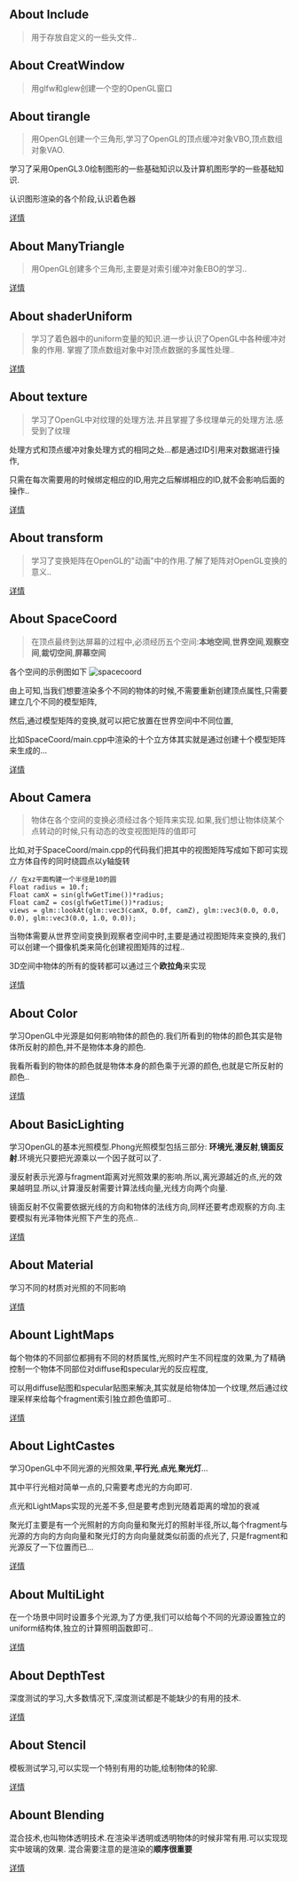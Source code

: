 
## About Include
> 用于存放自定义的一些头文件..

## About CreatWindow
> 用glfw和glew创建一个空的OpenGL窗口


## About tirangle
> 用OpenGL创建一个三角形,学习了OpenGL的顶点缓冲对象VBO,顶点数组对象VAO.

  学习了采用OpenGL3.0绘制图形的一些基础知识以及计算机图形学的一些基础知识.

  认识图形渲染的各个阶段,认识着色器

  [详情](https://github.com/Itanq/OpenGL/tree/master/triangle)

## About ManyTriangle
> 用OpenGL创建多个三角形,主要是对索引缓冲对象EBO的学习..

  [详情](https://github.com/Itanq/OpenGL/tree/master/manyTriangle)

## About shaderUniform
> 学习了着色器中的uniform变量的知识.进一步认识了OpenGL中各种缓冲对象的作用.
  掌握了顶点数组对象中对顶点数据的多属性处理..

  [详情](https://github.com/Itanq/OpenGL/tree/master/shaderUniform)

## About texture
> 学习了OpenGL中对纹理的处理方法.并且掌握了多纹理单元的处理方法.感受到了纹理

  处理方式和顶点缓冲对象处理方式的相同之处...都是通过ID引用来对数据进行操作,

  只需在每次需要用的时候绑定相应的ID,用完之后解绑相应的ID,就不会影响后面的操作..

  [详情](https://github.com/Itanq/OpenGL/tree/master/texture)

## About transform
> 学习了变换矩阵在OpenGL的"动画"中的作用.了解了矩阵对OpenGL变换的意义..

  [详情](https://github.com/Itanq/OpenGL/tree/master/transform)

## About SpaceCoord
> 在顶点最终到达屏幕的过程中,必须经历五个空间:**本地空间**,**世界空间**,**观察空间**,**裁切空间**,**屏幕空间**

  各个空间的示例图如下
  ![spacecoord](https://img3.doubanio.com/view/photo/photo/public/p2368187954.jpg)

  由上可知,当我们想要渲染多个不同的物体的时候,不需要重新创建顶点属性,只需要建立几个不同的模型矩阵,

  然后,通过模型矩阵的变换,就可以把它放置在世界空间中不同位置,

  比如SpaceCoord/main.cpp中渲染的十个立方体其实就是通过创建十个模型矩阵来生成的...

  [详情](https://github.com/Itanq/OpenGL/tree/master/SpaceCoord)

## About Camera
> 物体在各个空间的变换必须经过各个矩阵来实现.如果,我们想让物体绕某个点转动的时候,只有动态的改变视图矩阵的值即可

  比如,对于SpaceCoord/main.cpp的代码我们把其中的视图矩阵写成如下即可实现立方体自传的同时绕圆点以y轴旋转
  ```
  // 在xz平面构建一个半径是10的圆
  Float radius = 10.f;
  Float camX = sin(glfwGetTime())*radius;
  Float camZ = cos(glfwGetTime())*radius;
  views = glm::lookAt(glm::vec3(camX, 0.0f, camZ), glm::vec3(0.0, 0.0, 0.0), glm::vec3(0.0, 1.0, 0.0));
  ```

  当物体需要从世界空间变换到观察者空间中时,主要是通过视图矩阵来变换的,我们可以创建一个摄像机类来简化创建视图矩阵的过程..

  3D空间中物体的所有的旋转都可以通过三个**欧拉角**来实现

  [详情](https://github.com/Itanq/OpenGL/tree/master/Camera)

## About Color
  学习OpenGL中光源是如何影响物体的颜色的.我们所看到的物体的颜色其实是物体所反射的颜色,并不是物体本身的颜色.

  我看所看到的物体的颜色就是物体本身的颜色乘于光源的颜色,也就是它所反射的颜色..

  [详情](https://github.com/Itanq/OpenGL/tree/master/Color)

## About BasicLighting
  学习OpenGL的基本光照模型.Phong光照模型包括三部分: **环境光**,**漫反射**,**镜面反射**.环境光只要把光源乘以一个因子就可以了.

  漫反射表示光源与fragment距离对光照效果的影响.所以,离光源越近的点,光的效果越明显.所以,计算漫反射需要计算法线向量,光线方向两个向量.

  镜面反射不仅需要依据光线的方向和物体的法线方向,同样还要考虑观察的方向.主要模拟有光泽物体光照下产生的亮点..

  [详情](https://github.com/Itanq/OpenGL/tree/master/BasicLighting)

## About Material
  学习不同的材质对光照的不同影响

  [详情](https://github.com/Itanq/OpenGL/tree/master/Material)

## Abount LightMaps
  每个物体的不同部位都拥有不同的材质属性,光照时产生不同程度的效果,为了精确控制一个物体不同部位对diffuse和specular光的反应程度,

  可以用diffuse贴图和specular贴图来解决,其实就是给物体加一个纹理,然后通过纹理采样来给每个fragment索引独立颜色值即可..

  [详情](https://github.com/Itanq/OpenGL/tree/master/LightMaps)

## About LightCastes
  学习OpenGL中不同光源的光照效果,**平行光**,**点光**,**聚光灯**...

  其中平行光相对简单一点的,只需要考虑光的方向即可.

  点光和LightMaps实现的光差不多,但是要考虑到光随着距离的增加的衰减

  聚光灯主要是有一个光照射的方向向量和聚光灯的照射半径,所以,每个fragment与光源的方向的方向向量和聚光灯的方向向量就类似前面的点光了,
  只是fragment和光源反了一下位置而已...

  [详情](https://github.com/Itanq/OpenGL/tree/master/LightCastes)


## About MultiLight
  在一个场景中同时设置多个光源,为了方便,我们可以给每个不同的光源设置独立的uniform结构体,独立的计算照明函数即可..

  [详情](https://github.com/Itanq/OpenGL/tree/master/MultiLight)


## About DepthTest
  深度测试的学习,大多数情况下,深度测试都是不能缺少的有用的技术.

  [详情](https://github.com/Itanq/OpenGL/tree/master/DepthTest)
  

## About Stencil
  模板测试学习,可以实现一个特别有用的功能,绘制物体的轮廓.

  [详情](https://github.com/Itanq/OpenGL/tree/master/Stencil)


## Abount Blending
  混合技术,也叫物体透明技术.在渲染半透明或透明物体的时候非常有用.可以实现现实中玻璃的效果.
  混合需要注意的是渲染的**顺序很重要**

  [详情](https://github.com/Itanq/OpenGL/tree/master/Blending)

